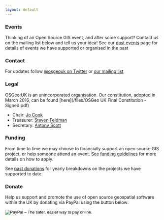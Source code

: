 ```yaml
---
layout: default
---
```


### Events

Thinking of an Open Source GIS event, and after some support? Contact us on the mailing list below and tell us your idea! See our [past events](pastevents.html) page for details of events we have supported or organised in the past

### Contact

For updates follow [@osgeouk on Twitter](https://twitter.com/osgeouk) or [our mailing list](https://lists.osgeo.org/mailman/listinfo/uk)

### Legal

OSGeo:UK is an unincorporated organisation. Our constitution, adopted in March 2016, can be found [here](/files/OSGeo UK Final Constitution - Signed.pdf)

* Chair: [Jo Cook](https://twitter.com/archaeogeek)
* Treasurer: [Steven Feldman](https://twitter.com/StevenFeldman)
* Secretary: [Antony Scott](https://twitter.com/antscott)

### Funding

From time to time we may choose to financially support an open source GIS project, or help someone attend an event. See [funding guidelines](fundingguidelines.html) for more details on how to apply.

See [past donations](pastdonations.html) for yearly breakdowns on the projects we have supported to date.

### Donate

Help us support and promote the use of open source geospatial software within the UK by donating via PayPal using the button below:

<form action="https://www.paypal.com/cgi-bin/webscr" method="post" target="_top">
<input type="hidden" name="cmd" value="_s-xclick">
<input type="hidden" name="hosted_button_id" value="42G7PKK5YV6NU">
<input type="image" src="https://www.paypalobjects.com/en_US/GB/i/btn/btn_donateCC_LG.gif" border="0" name="submit" alt="PayPal – The safer, easier way to pay online.">
<img alt="" border="0" src="https://www.paypalobjects.com/en_GB/i/scr/pixel.gif" width="1" height="1">
</form>




